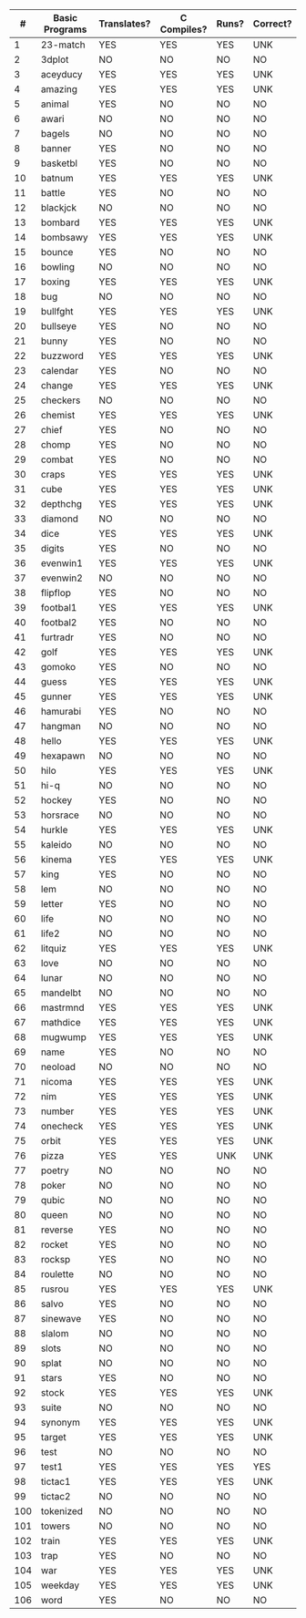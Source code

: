 |  #  |   Basic Programs     | Translates? | C Compiles? | Runs? | Correct? |
|-----|----------------------|-------------|-------------|-------|----------|
|   1 | 23-match             |     YES     |     YES     |  YES  |    UNK   |
|   2 | 3dplot               |      NO     |      NO     |   NO  |     NO   |
|   3 | aceyducy             |     YES     |     YES     |  YES  |    UNK   |
|   4 | amazing              |     YES     |     YES     |  YES  |    UNK   |
|   5 | animal               |     YES     |      NO     |   NO  |     NO   |
|   6 | awari                |      NO     |      NO     |   NO  |     NO   |
|   7 | bagels               |      NO     |      NO     |   NO  |     NO   |
|   8 | banner               |     YES     |      NO     |   NO  |     NO   |
|   9 | basketbl             |     YES     |      NO     |   NO  |     NO   |
|  10 | batnum               |     YES     |     YES     |  YES  |    UNK   |
|  11 | battle               |     YES     |      NO     |   NO  |     NO   |
|  12 | blackjck             |      NO     |      NO     |   NO  |     NO   |
|  13 | bombard              |     YES     |     YES     |  YES  |    UNK   |
|  14 | bombsawy             |     YES     |     YES     |  YES  |    UNK   |
|  15 | bounce               |     YES     |      NO     |   NO  |     NO   |
|  16 | bowling              |      NO     |      NO     |   NO  |     NO   |
|  17 | boxing               |     YES     |     YES     |  YES  |    UNK   |
|  18 | bug                  |      NO     |      NO     |   NO  |     NO   |
|  19 | bullfght             |     YES     |     YES     |  YES  |    UNK   |
|  20 | bullseye             |     YES     |      NO     |   NO  |     NO   |
|  21 | bunny                |     YES     |      NO     |   NO  |     NO   |
|  22 | buzzword             |     YES     |     YES     |  YES  |    UNK   |
|  23 | calendar             |     YES     |      NO     |   NO  |     NO   |
|  24 | change               |     YES     |     YES     |  YES  |    UNK   |
|  25 | checkers             |      NO     |      NO     |   NO  |     NO   |
|  26 | chemist              |     YES     |     YES     |  YES  |    UNK   |
|  27 | chief                |     YES     |      NO     |   NO  |     NO   |
|  28 | chomp                |     YES     |      NO     |   NO  |     NO   |
|  29 | combat               |     YES     |      NO     |   NO  |     NO   |
|  30 | craps                |     YES     |     YES     |  YES  |    UNK   |
|  31 | cube                 |     YES     |     YES     |  YES  |    UNK   |
|  32 | depthchg             |     YES     |     YES     |  YES  |    UNK   |
|  33 | diamond              |      NO     |      NO     |   NO  |     NO   |
|  34 | dice                 |     YES     |     YES     |  YES  |    UNK   |
|  35 | digits               |     YES     |      NO     |   NO  |     NO   |
|  36 | evenwin1             |     YES     |     YES     |  YES  |    UNK   |
|  37 | evenwin2             |      NO     |      NO     |   NO  |     NO   |
|  38 | flipflop             |     YES     |      NO     |   NO  |     NO   |
|  39 | footbal1             |     YES     |     YES     |  YES  |    UNK   |
|  40 | footbal2             |     YES     |      NO     |   NO  |     NO   |
|  41 | furtradr             |     YES     |      NO     |   NO  |     NO   |
|  42 | golf                 |     YES     |     YES     |  YES  |    UNK   |
|  43 | gomoko               |     YES     |      NO     |   NO  |     NO   |
|  44 | guess                |     YES     |     YES     |  YES  |    UNK   |
|  45 | gunner               |     YES     |     YES     |  YES  |    UNK   |
|  46 | hamurabi             |     YES     |      NO     |   NO  |     NO   |
|  47 | hangman              |      NO     |      NO     |   NO  |     NO   |
|  48 | hello                |     YES     |     YES     |  YES  |    UNK   |
|  49 | hexapawn             |      NO     |      NO     |   NO  |     NO   |
|  50 | hilo                 |     YES     |     YES     |  YES  |    UNK   |
|  51 | hi-q                 |      NO     |      NO     |   NO  |     NO   |
|  52 | hockey               |     YES     |      NO     |   NO  |     NO   |
|  53 | horsrace             |      NO     |      NO     |   NO  |     NO   |
|  54 | hurkle               |     YES     |     YES     |  YES  |    UNK   |
|  55 | kaleido              |      NO     |      NO     |   NO  |     NO   |
|  56 | kinema               |     YES     |     YES     |  YES  |    UNK   |
|  57 | king                 |     YES     |      NO     |   NO  |     NO   |
|  58 | lem                  |      NO     |      NO     |   NO  |     NO   |
|  59 | letter               |     YES     |      NO     |   NO  |     NO   |
|  60 | life                 |      NO     |      NO     |   NO  |     NO   |
|  61 | life2                |      NO     |      NO     |   NO  |     NO   |
|  62 | litquiz              |     YES     |     YES     |  YES  |    UNK   |
|  63 | love                 |      NO     |      NO     |   NO  |     NO   |
|  64 | lunar                |      NO     |      NO     |   NO  |     NO   |
|  65 | mandelbt             |      NO     |      NO     |   NO  |     NO   |
|  66 | mastrmnd             |     YES     |     YES     |  YES  |    UNK   |
|  67 | mathdice             |     YES     |     YES     |  YES  |    UNK   |
|  68 | mugwump              |     YES     |     YES     |  YES  |    UNK   |
|  69 | name                 |     YES     |      NO     |   NO  |     NO   |
|  70 | neoload              |      NO     |      NO     |   NO  |     NO   |
|  71 | nicoma               |     YES     |     YES     |  YES  |    UNK   |
|  72 | nim                  |     YES     |     YES     |  YES  |    UNK   |
|  73 | number               |     YES     |     YES     |  YES  |    UNK   |
|  74 | onecheck             |     YES     |     YES     |  YES  |    UNK   |
|  75 | orbit                |     YES     |     YES     |  YES  |    UNK   |
|  76 | pizza                |     YES     |     YES     |  UNK  |    UNK   |
|  77 | poetry               |      NO     |      NO     |   NO  |     NO   |
|  78 | poker                |      NO     |      NO     |   NO  |     NO   |
|  79 | qubic                |      NO     |      NO     |   NO  |     NO   |
|  80 | queen                |      NO     |      NO     |   NO  |     NO   |
|  81 | reverse              |     YES     |      NO     |   NO  |     NO   |
|  82 | rocket               |     YES     |      NO     |   NO  |     NO   |
|  83 | rocksp               |     YES     |      NO     |   NO  |     NO   |
|  84 | roulette             |      NO     |      NO     |   NO  |     NO   |
|  85 | rusrou               |     YES     |     YES     |  YES  |    UNK   |
|  86 | salvo                |     YES     |      NO     |   NO  |     NO   |
|  87 | sinewave             |     YES     |      NO     |   NO  |     NO   |
|  88 | slalom               |      NO     |      NO     |   NO  |     NO   |
|  89 | slots                |      NO     |      NO     |   NO  |     NO   |
|  90 | splat                |      NO     |      NO     |   NO  |     NO   |
|  91 | stars                |     YES     |      NO     |   NO  |     NO   |
|  92 | stock                |     YES     |     YES     |  YES  |    UNK   |
|  93 | suite                |      NO     |      NO     |   NO  |     NO   |
|  94 | synonym              |     YES     |     YES     |  YES  |    UNK   |
|  95 | target               |     YES     |     YES     |  YES  |    UNK   |
|  96 | test                 |      NO     |      NO     |   NO  |     NO   |
|  97 | test1                |     YES     |     YES     |  YES  |    YES   |
|  98 | tictac1              |     YES     |     YES     |  YES  |    UNK   |
|  99 | tictac2              |      NO     |      NO     |   NO  |     NO   |
| 100 | tokenized            |      NO     |      NO     |   NO  |     NO   |
| 101 | towers               |      NO     |      NO     |   NO  |     NO   |
| 102 | train                |     YES     |     YES     |  YES  |    UNK   |
| 103 | trap                 |     YES     |      NO     |   NO  |     NO   |
| 104 | war                  |     YES     |     YES     |  YES  |    UNK   |
| 105 | weekday              |     YES     |     YES     |  YES  |    UNK   |
| 106 | word                 |     YES     |      NO     |   NO  |     NO   |
